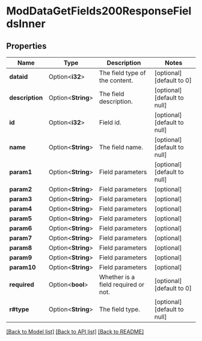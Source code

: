 # ModDataGetFields200ResponseFieldsInner

## Properties

Name | Type | Description | Notes
------------ | ------------- | ------------- | -------------
**dataid** | Option<**i32**> | The field type of the content. | [optional][default to 0]
**description** | Option<**String**> | The field description. | [optional][default to null]
**id** | Option<**i32**> | Field id. | [optional][default to null]
**name** | Option<**String**> | The field name. | [optional][default to null]
**param1** | Option<**String**> | Field parameters | [optional][default to null]
**param2** | Option<**String**> | Field parameters | [optional]
**param3** | Option<**String**> | Field parameters | [optional]
**param4** | Option<**String**> | Field parameters | [optional]
**param5** | Option<**String**> | Field parameters | [optional]
**param6** | Option<**String**> | Field parameters | [optional]
**param7** | Option<**String**> | Field parameters | [optional]
**param8** | Option<**String**> | Field parameters | [optional]
**param9** | Option<**String**> | Field parameters | [optional]
**param10** | Option<**String**> | Field parameters | [optional]
**required** | Option<**bool**> | Whether is a field required or not. | [optional][default to 0]
**r#type** | Option<**String**> | The field type. | [optional][default to null]

[[Back to Model list]](../README.md#documentation-for-models) [[Back to API list]](../README.md#documentation-for-api-endpoints) [[Back to README]](../README.md)


